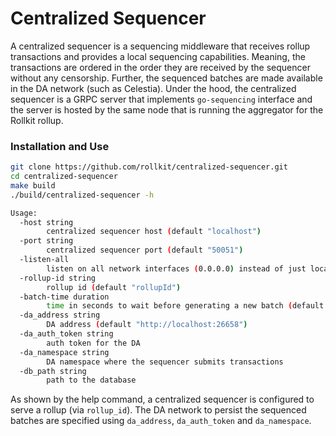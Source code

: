 # Centralized Sequencer

A centralized sequencer is a sequencing middleware that receives rollup transactions and provides a local sequencing capabilities. Meaning, the transactions are ordered in the order they are received by the sequencer without any censorship. Further, the sequenced batches are made available in the DA network (such as Celestia). Under the hood, the centralized sequencer is a GRPC server that implements `go-sequencing` interface and the server is hosted by the same node that is running the aggregator for the Rollkit rollup.

### Installation and Use

```sh
git clone https://github.com/rollkit/centralized-sequencer.git
cd centralized-sequencer
make build
./build/centralized-sequencer -h
```


```sh
Usage:
  -host string
    	centralized sequencer host (default "localhost")
  -port string
    	centralized sequencer port (default "50051")
  -listen-all
    	listen on all network interfaces (0.0.0.0) instead of just localhost
  -rollup-id string
    	rollup id (default "rollupId")
  -batch-time duration
    	time in seconds to wait before generating a new batch (default 2s)
  -da_address string
    	DA address (default "http://localhost:26658")
  -da_auth_token string
    	auth token for the DA
  -da_namespace string
    	DA namespace where the sequencer submits transactions
  -db_path string
    	path to the database
```

As shown by the help command, a centralized sequencer is configured to serve a rollup (via `rollup_id`). The DA network to persist the sequenced batches are specified using `da_address`, `da_auth_token` and `da_namespace`. 